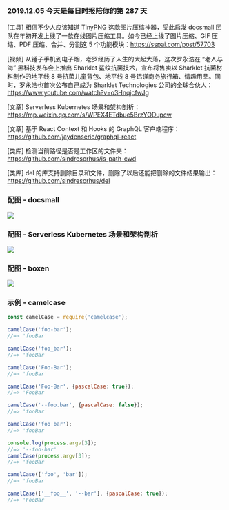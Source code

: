 ### 2019.12.05 今天是每日时报陪你的第 287 天

[工具] 相信不少人应该知道 TinyPNG 这款图片压缩神器，受此启发 docsmall 团队在年初开发上线了一款在线图片压缩工具。如今已经上线了图片压缩、GIF 压缩、PDF 压缩、合并、分割这 5 个功能模块：<https://sspai.com/post/57703>

[视频] 从锤子手机到电子烟，老罗经历了人生的大起大落，这次罗永浩在 “老人与海” 黑科技发布会上推出 Sharklet 鲨纹抗菌技术，宣布将售卖以 Sharklet 抗菌材料制作的地平线 8 号抗菌儿童背包、地平线 8 号铝镁商务旅行箱、情趣用品。同时，罗永浩也首次公布自己成为 Sharklet Technologies 公司的全球合伙人：<https://www.youtube.com/watch?v=o3HnqjcfwJg>

[文章] Serverless Kubernetes 场景和架构剖析：<https://mp.weixin.qq.com/s/WPEX4ETdbue5BrzYODupcw>

[文章] 基于 React Context 和 Hooks 的 GraphQL 客户端程序：<https://github.com/jaydenseric/graphql-react>

[类库] 检测当前路径是否是工作区的文件夹：<https://github.com/sindresorhus/is-path-cwd>

[类库] del 的库支持删除目录和文件，删除了以后还能把删除的文件结果输出：<https://github.com/sindresorhus/del>

### 配图 - docsmall
![](https://cdn.sspai.com/2019/12/06/e7fecfb1bebdce18d6fe36d65c3df721.jpg?imageView2/2/w/1120/q/90/interlace/1/ignore-error/1)

### 配图 - Serverless Kubernetes 场景和架构剖析
![](http://qn.40zhe.com/1206.webp)

### 配图 - boxen
![](http://qn.40zhe.com/boxen.png)

### 示例 - camelcase
```js
const camelCase = require('camelcase');

camelCase('foo-bar');
//=> 'fooBar'

camelCase('foo_bar');
//=> 'fooBar'

camelCase('Foo-Bar');
//=> 'fooBar'

camelCase('Foo-Bar', {pascalCase: true});
//=> 'FooBar'

camelCase('--foo.bar', {pascalCase: false});
//=> 'fooBar'

camelCase('foo bar');
//=> 'fooBar'

console.log(process.argv[3]);
//=> '--foo-bar'
camelCase(process.argv[3]);
//=> 'fooBar'

camelCase(['foo', 'bar']);
//=> 'fooBar'

camelCase(['__foo__', '--bar'], {pascalCase: true});
//=> 'FooBar'
```
